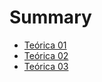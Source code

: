# Summary

- [Teórica 01](./chapter_1.md)
- [Teórica 02](./chapter_2.md)
- [Teórica 03](./chapter_3.md)

